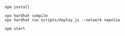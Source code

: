 ```shell
npm install
```

```shell
npx hardhat compile
npx hardhat run scripts/deploy.js --network sepolia
```

```shell
npm start
```
